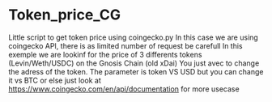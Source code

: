 # Token_price_CG
Little script to get token price using coingecko.py
In this case we are using coingecko API, there is as limited number of request be carefull
In this exemple we are lookinf for the price of 3 differents tokens (Levin/Weth/USDC) on the Gnosis Chain (old xDai)
You just avec to change the adress of the token.
The parameter is token VS USD but you can change it vs BTC or else just look at https://www.coingecko.com/en/api/documentation for more usecase
